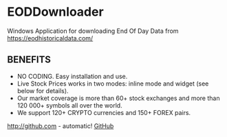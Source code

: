 # EODDownloader
Windows Application for downloading End Of Day Data from https://eodhistoricaldata.com/


## BENEFITS
* NO CODING. Easy installation and use.
* Live Stock Prices works in two modes: inline mode and widget (see below for details).
* Our market coverage is more than 60+ stock exchanges and more than 120 000+ symbols all over the world.
* We support 120+ CRYPTO currencies and 150+ FOREX pairs.


http://github.com - automatic!
[GitHub](http://github.com)

